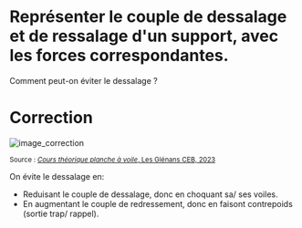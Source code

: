 ﻿# Représenter le couple de dessalage et de ressalage d'un support, avec les forces correspondantes. 
Comment peut-on éviter le dessalage ?

# Correction 

![image_correction](./images/couple_chavirage.png)

<small>Source : [*Cours théorique planche à voile*, Les Glénans CEB, 2023](https://encadrementbenevole.glenans.asso.fr/wp-content/uploads/2023/07/Cours-theorique-PAV-Version-1.pdf) </small>

On évite le dessalage en:
- Reduisant le couple de dessalage, donc en choquant sa/ ses voiles.
- En augmentant le couple de redressement, donc en faisont contrepoids (sortie trap/ rappel).
